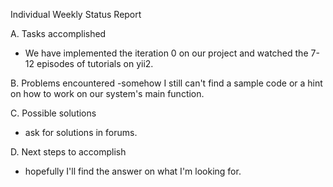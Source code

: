 Individual Weekly Status Report


A. Tasks accomplished
- We have implemented the iteration 0 on our project and watched the 7-12 episodes of tutorials on yii2.

B. Problems encountered
-somehow I still can't find a sample code or a hint on how to work on our system's main function.

C. Possible solutions
- ask for solutions in forums.

D. Next steps to accomplish
- hopefully I'll find the answer on what I'm looking for.